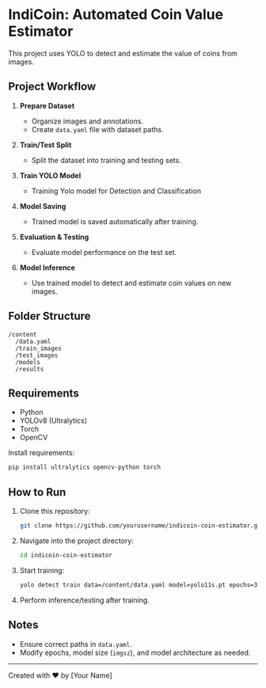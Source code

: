 
# IndiCoin: Automated Coin Value Estimator

This project uses YOLO to detect and estimate the value of coins from images.

## Project Workflow

1. **Prepare Dataset**
   - Organize images and annotations.
   - Create `data.yaml` file with dataset paths.

2. **Train/Test Split**
   - Split the dataset into training and testing sets.

3. **Train YOLO Model**
   - Training Yolo model for Detection and Classification

4. **Model Saving**
   - Trained model is saved automatically after training.

5. **Evaluation & Testing**
   - Evaluate model performance on the test set.

6. **Model Inference**
   - Use trained model to detect and estimate coin values on new images.

## Folder Structure

```
/content
  /data.yaml
  /train_images
  /test_images
  /models
  /results
```

## Requirements

- Python
- YOLOv8 (Ultralytics)
- Torch
- OpenCV

Install requirements:
```bash
pip install ultralytics opencv-python torch
```

## How to Run

1. Clone this repository:
   ```bash
   git clone https://github.com/yourusername/indicoin-coin-estimator.git
   ```

2. Navigate into the project directory:
   ```bash
   cd indicoin-coin-estimator
   ```

3. Start training:
   ```bash
   yolo detect train data=/content/data.yaml model=yolo11s.pt epochs=30 imgsz=640
   ```

4. Perform inference/testing after training.

## Notes

- Ensure correct paths in `data.yaml`.
- Modify epochs, model size (`imgsz`), and model architecture as needed.

---

Created with ❤️ by [Your Name]
